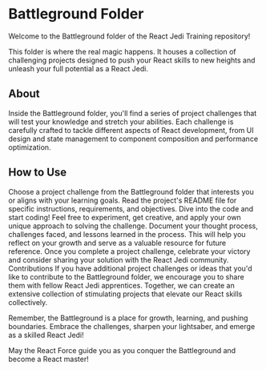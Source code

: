 # Battleground Folder
Welcome to the Battleground folder of the React Jedi Training repository!

This folder is where the real magic happens. It houses a collection of challenging projects designed to push your React skills to new heights and unleash your full potential as a React Jedi.

## About
Inside the Battleground folder, you'll find a series of project challenges that will test your knowledge and stretch your abilities. Each challenge is carefully crafted to tackle different aspects of React development, from UI design and state management to component composition and performance optimization.

## How to Use
Choose a project challenge from the Battleground folder that interests you or aligns with your learning goals.
Read the project's README file for specific instructions, requirements, and objectives.
Dive into the code and start coding! Feel free to experiment, get creative, and apply your own unique approach to solving the challenge.
Document your thought process, challenges faced, and lessons learned in the process. This will help you reflect on your growth and serve as a valuable resource for future reference.
Once you complete a project challenge, celebrate your victory and consider sharing your solution with the React Jedi community.
Contributions
If you have additional project challenges or ideas that you'd like to contribute to the Battleground folder, we encourage you to share them with fellow React Jedi apprentices. Together, we can create an extensive collection of stimulating projects that elevate our React skills collectively.

Remember, the Battleground is a place for growth, learning, and pushing boundaries. Embrace the challenges, sharpen your lightsaber, and emerge as a skilled React Jedi!

May the React Force guide you as you conquer the Battleground and become a React master!